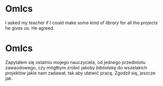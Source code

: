 # Omlcs

I asked my teacher if I could make some kind of *library* for all the *projects* he gives us.
He agreed.

# Omlcs

Zapytałem się ostatnio mojego nauczyciela, od jednego przedmiotu zawaodowego, czy mógłbym zrobić jakoby *bibliotekę* do wszelakich *projektów* jakie nam zadawał, tak aby ułatwić pracę.
Zgodził się, jeszcze jak.
